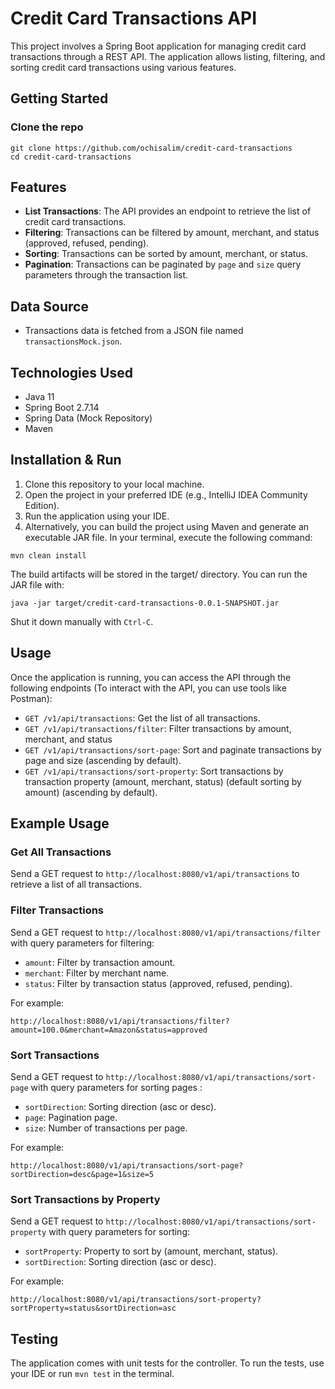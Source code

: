 # Credit Card Transactions API
This project involves a Spring Boot application for managing credit card transactions through a REST API. The application allows listing, filtering, and sorting credit card transactions using various features.

## Getting Started

### Clone the repo

```shell
git clone https://github.com/ochisalim/credit-card-transactions
cd credit-card-transactions
```

## Features

- **List Transactions**: The API provides an endpoint to retrieve the list of credit card transactions.
- **Filtering**: Transactions can be filtered by amount, merchant, and status (approved, refused, pending).
- **Sorting**: Transactions can be sorted by amount, merchant, or status.
- **Pagination**: Transactions can be paginated by `page` and `size` query parameters through the transaction list.

## Data Source

- Transactions data is fetched from a JSON file named `transactionsMock.json`.

## Technologies Used

- Java 11
- Spring Boot 2.7.14
- Spring Data (Mock Repository)
- Maven

## Installation & Run

1. Clone this repository to your local machine.
2. Open the project in your preferred IDE (e.g., IntelliJ IDEA Community Edition).
3. Run the application using your IDE.
4. Alternatively, you can build the project using Maven and generate an executable JAR file. In your terminal, execute the following command:

```shell
mvn clean install
```
The build artifacts will be stored in the target/ directory. You can run the JAR file with:

```shell
java -jar target/credit-card-transactions-0.0.1-SNAPSHOT.jar
```
Shut it down manually with `Ctrl-C`.

## Usage

Once the application is running, you can access the API through the following endpoints (To interact with the API, you can use tools like Postman):

- `GET /v1/api/transactions`: Get the list of all transactions.
- `GET /v1/api/transactions/filter`: Filter transactions by amount, merchant, and status 
- `GET /v1/api/transactions/sort-page`: Sort and paginate transactions by page and size (ascending by default).
- `GET /v1/api/transactions/sort-property`: Sort transactions by transaction property (amount, merchant, status) (default sorting by amount) (ascending by default).

## Example Usage

### Get All Transactions

Send a GET request to `http://localhost:8080/v1/api/transactions` to retrieve a list of all transactions.

### Filter Transactions

Send a GET request to `http://localhost:8080/v1/api/transactions/filter` with query parameters for filtering:

- `amount`: Filter by transaction amount.
- `merchant`: Filter by merchant name.
- `status`: Filter by transaction status (approved, refused, pending).

For example:
```shell
http://localhost:8080/v1/api/transactions/filter?amount=100.0&merchant=Amazon&status=approved
```

### Sort Transactions

Send a GET request to `http://localhost:8080/v1/api/transactions/sort-page` with query parameters for sorting pages :

- `sortDirection`: Sorting direction (asc or desc).
- `page`: Pagination page.
- `size`: Number of transactions per page.

For example:
```shell
http://localhost:8080/v1/api/transactions/sort-page?sortDirection=desc&page=1&size=5
```

### Sort Transactions by Property

Send a GET request to `http://localhost:8080/v1/api/transactions/sort-property` with query parameters for sorting:

- `sortProperty`: Property to sort by (amount, merchant, status).
- `sortDirection`: Sorting direction (asc or desc).

For example:
```shell
http://localhost:8080/v1/api/transactions/sort-property?sortProperty=status&sortDirection=asc
```

## Testing

The application comes with unit tests for the controller. To run the tests, use your IDE or run `mvn test` in the terminal.
